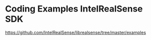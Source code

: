 # Coding Examples IntelRealSense SDK

https://github.com/IntelRealSense/librealsense/tree/master/examples
